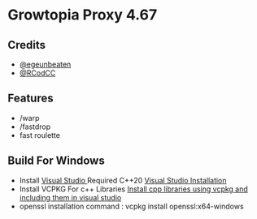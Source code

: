 # Growtopia Proxy 4.67

## Credits
- [@egeunbeaten](https://github.com/egeunbeaten)
- [@RCodCC](https://github.com/RCodCC)

## Features
- /warp
- /fastdrop
- fast roulette
  
## Build For Windows
- Install <a href="https://visualstudio.microsoft.com/downloads/"> Visual Studio  </a>  Required C++20 <a href="https://learn.microsoft.com/en-us/cpp/build/vscpp-step-0-installation?view=msvc-170"> Visual Studio Installation</a> 
- Install VCPKG For c++ Libraries <a href ="https://www.youtube.com/watch?v=F4TY_nV5cn8">Install cpp libraries using vcpkg and including them in visual studio</a>
- openssl installation command : vcpkg install openssl:x64-windows

